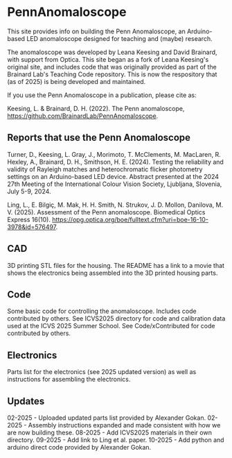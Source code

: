 # PennAnomaloscope

This site provides info on building the Penn Anomaloscope, an Arduino-based LED anomaloscope designed for teaching and (maybe) research.

The anomaloscope was developed by Leana Keesing and David Brainard, with support from Optica.  This site began as a fork of Leana Keesing's original site, and includes code that was originally provided as part of the Brainard Lab's Teaching Code repository. This is now the respository that (as of 2025) is being developed and maintained.

If you use the Penn Anomaloscope in a publication, please cite as:

Keesing, L. & Brainard, D. H. (2022). The Penn anomaloscope, https://github.com/BrainardLab/PennAnomaloscope. 

## Reports that use the Penn Anomaloscope

Turner, D., Keesing, L. Gray, J., Morimoto, T. McClements, M. MacLaren, R. Hexley, A., Brainard, D. H., Smithson, H. E. (2024). Testing the reliability and validity of Rayleigh matches and heterochromatic flicker photometry settings on an Arduino-based LED device. Abstract presented at the 2024 27th Meeting of the International Colour Vision Society, Ljubljana, Slovenia, July 5-9, 2024.

Ling, L., E. Bilgiç, M. Mak, H. H. Smith, N. Strukov, J. D. Mollon, Danilova, M. V. (2025). Assessment of the Penn anomaloscope. Biomedical Optics Express 16(10). https://opg.optica.org/boe/fulltext.cfm?uri=boe-16-10-3978&id=576497.

## CAD

3D printing STL files for the housing.  The README has a link to a movie that shows the electronics being assembled into the 3D printed housing parts.

## Code

Some basic code for controlling the anomaloscope. Includes code contributed by others. See ICVS2025 directory for code and calibration data used at the ICVS 2025 Summer School.  See Code/xContributed for code contributed by others.

## Electronics

Parts list for the electronics (see 2025 updated version) as well as instructions for assembling the electronics.

## Updates

02-2025 - Uploaded updated parts list provided by Alexander Gokan.
02-2025 - Assembly instructions expanded and made consistent with how we are now building these.
08-2025 - Add ICVS2025 materials in their own directory.
09-2025 - Add link to Ling et al. paper.
10-2025 - Add python and arduino direct code provided by Alexander Gokan.
